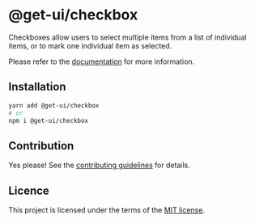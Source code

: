 # @get-ui/checkbox

Checkboxes allow users to select multiple items from a list of individual items, or to mark one individual item as selected.

Please refer to the [documentation](https://nextui.org/docs/components/checkbox) for more information.

## Installation

```sh
yarn add @get-ui/checkbox
# or
npm i @get-ui/checkbox
```

## Contribution

Yes please! See the
[contributing guidelines](https://github.com/get-ui/nextui/blob/master/CONTRIBUTING.md)
for details.

## Licence

This project is licensed under the terms of the
[MIT license](https://github.com/get-ui/nextui/blob/master/LICENSE).
